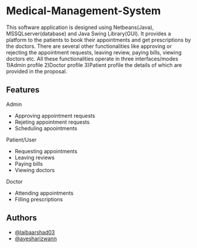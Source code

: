 
# Medical-Management-System

This software application is designed using Netbeans(Java), MSSQLserver(database) and Java Swing Library(GUI).
It provides a platform to the patients to book their appointments and get prescriptions by the doctors.
There are several other functionalities like approving or rejecting the appointment requests, leaving review, 
paying bills, viewing doctors etc. All these functionalities operate in three interfaces/modes
1)Admin profile 2)Doctor profile 3)Patient profile the details of which are provided in the proposal.

## Features

Admin
  - Approving appointment requests
  - Rejeting appointment requests
  - Scheduling apoointments
  
Patient/User
  - Requesting appointments
  - Leaving reviews 
  - Paying bills
  - Viewing doctors
  
Doctor
  - Attending appointments
  - Filling prescriptions


## Authors

- [@laibaarshad03](https://github.com/laibaarshad03)
- [@ayesharizwann](https://github.com/ayesharizwann)






